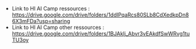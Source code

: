 - Link to HI AI Camp ressources : https://drive.google.com/drive/folders/1ddIPqaRcs80SLb8CdXedkpDn86X3mFDa?usp=sharing
- Link to HI AI Camp other ressources : https://drive.google.com/drive/folders/1BJAklj_Abvr3vEAkdfSwWRvg1tuTU3oy
